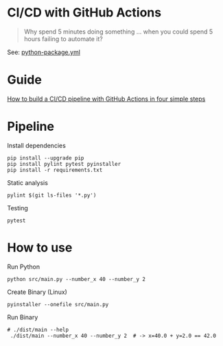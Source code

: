# CI/CD with GitHub Actions

> Why spend 5 minutes doing something ...
> when you could spend 5 hours failing to automate it?


See: [python-package.yml](.github/workflows/python-package.yml)

# Guide

[How to build a CI/CD pipeline with GitHub Actions in four simple steps](https://github.blog/2022-02-02-build-ci-cd-pipeline-github-actions-four-steps/)

# Pipeline

Install dependencies
```shell
pip install --upgrade pip
pip install pylint pytest pyinstaller
pip install -r requirements.txt
```

Static analysis
```shell
pylint $(git ls-files '*.py')
```

Testing

```shell
pytest
```

# How to use

Run Python 
```shell
python src/main.py --number_x 40 --number_y 2 
```

Create Binary (Linux)

```shell
pyinstaller --onefile src/main.py
```

Run Binary

```shell
# ./dist/main --help
 ./dist/main --number_x 40 --number_y 2  # -> x=40.0 + y=2.0 == 42.0
```
